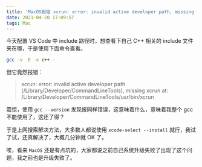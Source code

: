 ```yaml
---
title: 'MacOS报错 xcrun: error: invalid active developer path, missing xcrun'
date: 2021-04-20 17:09:57
tags: Mac
---
```


今天配置 VS Code 中 include 路径时，想查看下自己 C++ 相关的 include 文件夹在哪，于是使用下面命令查看。

```bash
gcc -v -E -x c++ -
```

但它竟然报错：

> xcrun: error: invalid active developer path (/Library/Developer/CommandLineTools), missing xcrun at: /Library/Developer/CommandLineTools/usr/bin/xcrun

震惊，使用 `gcc --version` 发现报同样错误，这意味着什么，意味着我整个 gcc 不能使用了，这还了得？

于是上网搜索解决方法，大多数人都说使用 `xcode-select --install` 就行，我试了试，还真解决了，大概几分钟就 OK 了。

唉，看来 `MacOS` 还是有点坑的，大家都说之前自己系统升级失败了出现了这个问题，我之前也是升级失败了。

